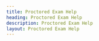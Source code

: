 ```yaml
---
title: Proctored Exam Help
heading: Proctored Exam Help
description: Proctored Exam Help
layout: Proctored Exam Help
---
```


